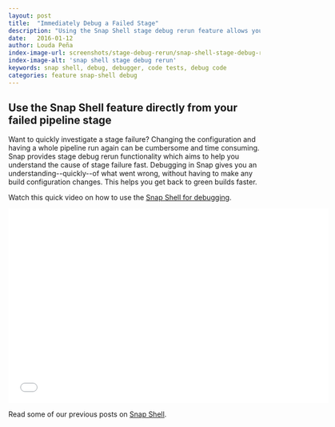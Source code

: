 ```yaml
---
layout: post
title:  "Immediately Debug a Failed Stage"
description: "Using the Snap Shell stage debug rerun feature allows you to debug directly in the browser without having to reconfigure and rerun an entire pipeline"
date:   2016-01-12
author: Louda Peña
index-image-url: screenshots/stage-debug-rerun/snap-shell-stage-debug-rerun.jpg
index-image-alt: 'snap shell stage debug rerun'
keywords: snap shell, debug, debugger, code tests, debug code
categories: feature snap-shell debug
---
```



## Use the Snap Shell feature directly from your failed pipeline stage

Want to quickly investigate a stage failure? Changing the configuration and having a whole pipeline run again can be cumbersome and time consuming. Snap provides stage debug rerun functionality which aims to help you understand the cause of stage failure fast. Debugging in Snap gives you an understanding--quickly--of what went wrong, without having to make any build configuration changes. This helps you get back to green builds faster.

Watch this quick video on how to use the <a href="https://docs.snap-ci.com/getting-started/debugger/">Snap Shell for debugging</a>.

<div align="center"><iframe src="//fast.wistia.net/embed/iframe/afbqgxty3f" allowtransparency="true" frameborder="0" scrolling="no" class="wistia_embed" name="wistia_embed" allowfullscreen mozallowfullscreen webkitallowfullscreen oallowfullscreen msallowfullscreen width="640" height="388"></iframe>
<script src="//fast.wistia.net/assets/external/E-v1.js" async></script></div>

Read some of our previous posts on [Snap Shell](https://blog.snap-ci.com/categories/snap-shell/).
